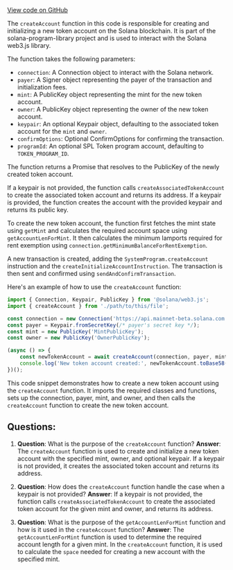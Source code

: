 [View code on GitHub](https://github.com/solana-labs/solana-program-library/token/js/src/actions/createAccount.ts)

The `createAccount` function in this code is responsible for creating and initializing a new token account on the Solana blockchain. It is part of the solana-program-library project and is used to interact with the Solana web3.js library.

The function takes the following parameters:

- `connection`: A Connection object to interact with the Solana network.
- `payer`: A Signer object representing the payer of the transaction and initialization fees.
- `mint`: A PublicKey object representing the mint for the new token account.
- `owner`: A PublicKey object representing the owner of the new token account.
- `keypair`: An optional Keypair object, defaulting to the associated token account for the `mint` and `owner`.
- `confirmOptions`: Optional ConfirmOptions for confirming the transaction.
- `programId`: An optional SPL Token program account, defaulting to `TOKEN_PROGRAM_ID`.

The function returns a Promise that resolves to the PublicKey of the newly created token account.

If a keypair is not provided, the function calls `createAssociatedTokenAccount` to create the associated token account and returns its address. If a keypair is provided, the function creates the account with the provided keypair and returns its public key.

To create the new token account, the function first fetches the mint state using `getMint` and calculates the required account space using `getAccountLenForMint`. It then calculates the minimum lamports required for rent exemption using `connection.getMinimumBalanceForRentExemption`.

A new transaction is created, adding the `SystemProgram.createAccount` instruction and the `createInitializeAccountInstruction`. The transaction is then sent and confirmed using `sendAndConfirmTransaction`.

Here's an example of how to use the `createAccount` function:

```javascript
import { Connection, Keypair, PublicKey } from '@solana/web3.js';
import { createAccount } from './path/to/this/file';

const connection = new Connection('https://api.mainnet-beta.solana.com');
const payer = Keypair.fromSecretKey(/* payer's secret key */);
const mint = new PublicKey('MintPublicKey');
const owner = new PublicKey('OwnerPublicKey');

(async () => {
    const newTokenAccount = await createAccount(connection, payer, mint, owner);
    console.log('New token account created:', newTokenAccount.toBase58());
})();
```

This code snippet demonstrates how to create a new token account using the `createAccount` function. It imports the required classes and functions, sets up the connection, payer, mint, and owner, and then calls the `createAccount` function to create the new token account.
## Questions: 
 1. **Question**: What is the purpose of the `createAccount` function?
   **Answer**: The `createAccount` function is used to create and initialize a new token account with the specified mint, owner, and optional keypair. If a keypair is not provided, it creates the associated token account and returns its address.

2. **Question**: How does the `createAccount` function handle the case when a keypair is not provided?
   **Answer**: If a keypair is not provided, the function calls `createAssociatedTokenAccount` to create the associated token account for the given mint and owner, and returns its address.

3. **Question**: What is the purpose of the `getAccountLenForMint` function and how is it used in the `createAccount` function?
   **Answer**: The `getAccountLenForMint` function is used to determine the required account length for a given mint. In the `createAccount` function, it is used to calculate the `space` needed for creating a new account with the specified mint.